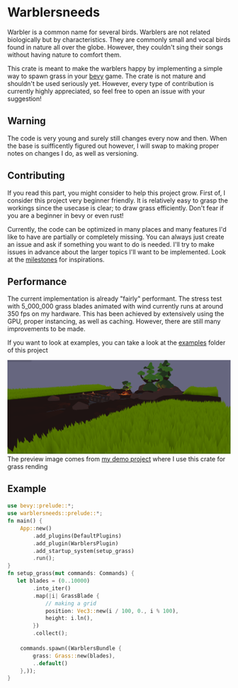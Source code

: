 # Warblersneeds
Warbler is a common name for several birds. Warblers are not related biologically but by characteristics.
They are commonly small and vocal birds found in nature all over the globe. However, they couldn't sing their songs without having nature to comfort them.

This crate is meant to make the warblers happy by implementing a simple way to spawn grass in your [bevy](https://github.com/bevyengine/bevy) game.
The crate is not mature and shouldn't be used seriously yet.
However, every type of contribution is currently highly appreciated, so feel free to open an issue with your suggestion!

## Warning
The code is very young and surely still changes every now and then.
When the base is suifficently figured out however, I will swap to making proper notes on changes I do, as well as versioning.

## Contributing
If you read this part, you might consider to help this project grow.
First of, I consider this project very beginner friendly. 
It is relatively easy to grasp the workings since the usecase is clear; to draw grass efficiently.
Don't fear if you are a beginner in bevy or even rust!

Currently, the code can be optimized in many places and many features I'd like to have are partially or completely missing.
You can always just create an issue and ask if something you want to do is needed.
I'll try to make issues in advance about the larger topics I'll want to be implemented.
Look at the [milestones](https://github.com/emiongit/warblersneeds/milestones) for inspirations.

## Performance
The current implementation is already "fairly" performant. 
The stress test with 5_000_000 grass blades animated with wind currently runs at around 350 fps on my hardware.
This has been achieved by extensively using the GPU, proper instancing, as well as caching.
However, there are still many improvements to be made.

If you want to look at examples, you can take a look at the [examples](./examples/) folder of this project

![alt text](images/preview.png)
The preview image comes from [my demo project](https://github.com/EmiOnGit/birdylook) where I use this crate for grass rending

## Example
```rust
use bevy::prelude::*;
use warblersneeds::prelude::*;
fn main() {
    App::new()
        .add_plugins(DefaultPlugins)
        .add_plugin(WarblersPlugin)
        .add_startup_system(setup_grass)
        .run();
}
fn setup_grass(mut commands: Commands) {
   let blades = (0..10000)
        .into_iter()
        .map(|i| GrassBlade {
            // making a grid
            position: Vec3::new(i / 100, 0., i % 100),
            height: i.ln(),
        })
        .collect();

    commands.spawn((WarblersBundle {
        grass: Grass::new(blades),
        ..default()
    },));
}

```
